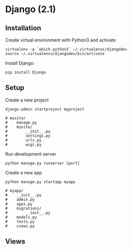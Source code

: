 # Django (2.1)

## Installation
Create virtual environment with Python3 and activate
```
virtualenv -p `which python3` ~/.virtualenvs/djangodev
source ~/.virtualenvs/djangodev/bin/activate
```

Install Django: 
```
pip install Django
```

## Setup
Create a new project
```
django-admin startproject myproject

# mysite/
#    manage.py
#    mysite/
#        __init__.py
#        settings.py
#        urls.py
#        wsgi.py
```

Run development server
```
python manage.py runserver [port]
```

Create a new app
```
python manage.py startapp myapp

# myapp/
#    __init__.py
#    admin.py
#    apps.py
#    migrations/
#        __init__.py
#    models.py
#    tests.py
#    views.py
```

## Views
